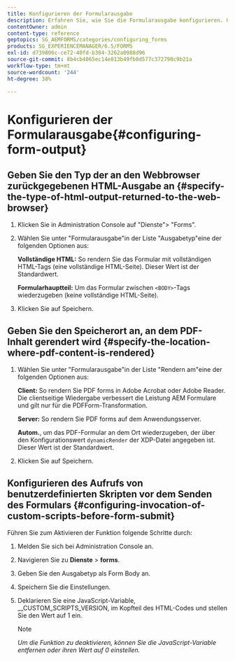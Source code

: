 ```yaml
---
title: Konfigurieren der Formularausgabe
description: Erfahren Sie, wie Sie die Formularausgabe konfigurieren. Um die Formularausgabe zu konfigurieren und die Funktion zu aktivieren, verwenden Sie die benutzerdefinierten Skripte vor der Formularübermittlung.
contentOwner: admin
content-type: reference
geptopics: SG_AEMFORMS/categories/configuring_forms
products: SG_EXPERIENCEMANAGER/6.5/FORMS
exl-id: d739806c-ce72-40fd-b304-3262a0988d96
source-git-commit: 8b4cb4065ec14e813b49fb0d577c372790c9b21a
workflow-type: tm+mt
source-wordcount: '244'
ht-degree: 38%

---
```


# Konfigurieren der Formularausgabe{#configuring-form-output}

## Geben Sie den Typ der an den Webbrowser zurückgegebenen HTML-Ausgabe an {#specify-the-type-of-html-output-returned-to-the-web-browser}

1. Klicken Sie in Administration Console auf &quot;Dienste&quot;> &quot;Forms&quot;.
1. Wählen Sie unter &quot;Formularausgabe&quot;in der Liste &quot;Ausgabetyp&quot;eine der folgenden Optionen aus:

   **Vollständige HTML:** So rendern Sie das Formular mit vollständigen HTML-Tags (eine vollständige HTML-Seite). Dieser Wert ist der Standardwert.

   **Formularhauptteil:** Um das Formular zwischen `<BODY>`-Tags wiederzugeben (keine vollständige HTML-Seite).

1. Klicken Sie auf Speichern.

## Geben Sie den Speicherort an, an dem PDF-Inhalt gerendert wird {#specify-the-location-where-pdf-content-is-rendered}

1. Wählen Sie unter &quot;Formularausgabe&quot;in der Liste &quot;Rendern am&quot;eine der folgenden Optionen aus:

   **Client:** So rendern Sie PDF forms in Adobe Acrobat oder Adobe Reader. Die clientseitige Wiedergabe verbessert die Leistung AEM Formulare und gilt nur für die PDFForm-Transformation.

   **Server:** So rendern Sie PDF forms auf dem Anwendungsserver.

   **Autom.**, um das PDF-Formular an dem Ort wiederzugeben, der über den Konfigurationswert `dynamicRender` der XDP-Datei angegeben ist. Dieser Wert ist der Standardwert.

1. Klicken Sie auf Speichern.

## Konfigurieren des Aufrufs von benutzerdefinierten Skripten vor dem Senden des Formulars {#configuring-invocation-of-custom-scripts-before-form-submit}

Führen Sie zum Aktivieren der Funktion folgende Schritte durch:

1. Melden Sie sich bei Administration Console an.
1. Navigieren Sie zu **Dienste** > **forms**.
1. Geben Sie den Ausgabetyp als Form Body an.
1. Speichern Sie die Einstellungen.
1. Deklarieren Sie eine JavaScript-Variable, __CUSTOM_SCRIPTS_VERSION, im Kopfteil des HTML-Codes und stellen Sie den Wert auf 1 ein.

   >[!NOTE]
   >
   >*Um die Funktion zu deaktivieren, können Sie die JavaScript-Variable entfernen oder ihren Wert auf 0 einstellen.*
